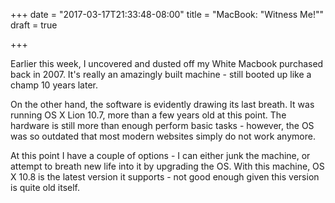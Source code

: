 +++
date = "2017-03-17T21:33:48-08:00"
title = "MacBook: \"Witness Me!\""
draft = true

+++

Earlier this week, I uncovered and dusted off my White Macbook purchased back in 2007. It's really an amazingly built machine - still booted up like a champ 10 years later.

On the other hand, the software is evidently drawing its last breath. It was running OS X Lion 10.7, more than a few years old at this point. The hardware is still more than enough perform basic tasks - however, the OS was so outdated that most modern websites simply do not work anymore.

At this point I have a couple of options - I can either junk the machine, or attempt to breath new life into it by upgrading the OS. With this machine, OS X 10.8 is the latest version it supports - not good enough given this version is quite old itself.
